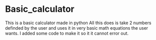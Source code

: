 # Basic_calculator
This is a basic calculator made in python
All this does is take 2 numbers definded by the user and uses it in very basic math equations the user wants.
I added some code to make it so it it cannot error out.
